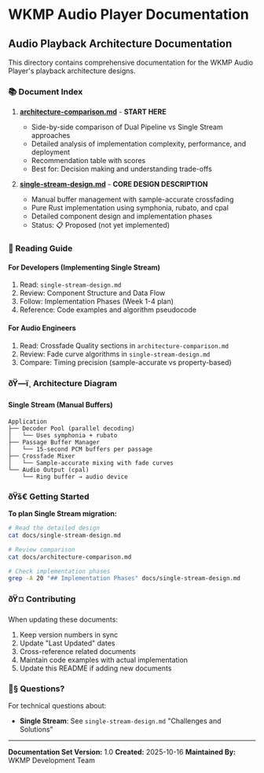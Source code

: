 ﻿# WKMP Audio Player Documentation

## Audio Playback Architecture Documentation

This directory contains comprehensive documentation for the WKMP Audio Player's playback architecture designs.

### 📚 Document Index

1. **[architecture-comparison.md](archive/ARCH003-architecture_comparison.md)** - **START HERE**
   - Side-by-side comparison of Dual Pipeline vs Single Stream approaches
   - Detailed analysis of implementation complexity, performance, and deployment
   - Recommendation table with scores
   - Best for: Decision making and understanding trade-offs

2. **[single-stream-design.md](SPEC013-single_stream_playback.md)** - **CORE DESIGN DESCRIPTION**
   - Manual buffer management with sample-accurate crossfading
   - Pure Rust implementation using symphonia, rubato, and cpal
   - Detailed component design and implementation phases
   - Status: 📋 Proposed (not yet implemented)

### 📜 Reading Guide

#### For Developers (Implementing Single Stream)
1. Read: `single-stream-design.md`
2. Review: Component Structure and Data Flow
3. Follow: Implementation Phases (Week 1-4 plan)
4. Reference: Code examples and algorithm pseudocode

#### For Audio Engineers
1. Read: Crossfade Quality sections in `architecture-comparison.md`
2. Review: Fade curve algorithms in `single-stream-design.md`
3. Compare: Timing precision (sample-accurate vs property-based)

### ðŸ—ï¸ Architecture Diagram

#### Single Stream (Manual Buffers)
```
Application
├── Decoder Pool (parallel decoding)
│   └── Uses symphonia + rubato
├── Passage Buffer Manager
│   └── 15-second PCM buffers per passage
├── Crossfade Mixer
│   └── Sample-accurate mixing with fade curves
└── Audio Output (cpal)
    └── Ring buffer → audio device
```


### ðŸš€ Getting Started

**To plan Single Stream migration:**
```bash
# Read the detailed design
cat docs/single-stream-design.md

# Review comparison
cat docs/architecture-comparison.md

# Check implementation phases
grep -A 20 "## Implementation Phases" docs/single-stream-design.md
```

### ðŸ¤ Contributing

When updating these documents:
1. Keep version numbers in sync
2. Update "Last Updated" dates
3. Cross-reference related documents
4. Maintain code examples with actual implementation
5. Update this README if adding new documents

### 📝§ Questions?

For technical questions about:
- **Single Stream**: See `single-stream-design.md` "Challenges and Solutions"

---

**Documentation Set Version:** 1.0
**Created:** 2025-10-16
**Maintained By:** WKMP Development Team

